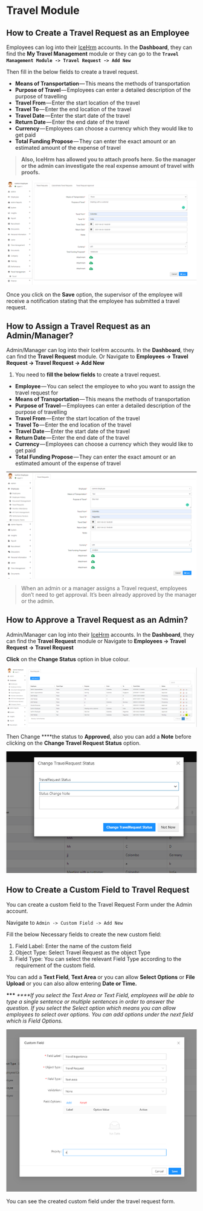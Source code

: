 # Travel Module

## How to Create a Travel Request as an Employee

Employees can log into their [IceHrm](https://icehrm.com/) accounts. In the **Dashboard**, they can find the **My Travel Management** module or they can go to the **`Travel Management Module -> Travel Request -> Add New`**

Then fill in the below fields to create a travel request.

* **Means of Transportation** — This means the methods of transportation
* **Purpose of Travel** — Employees can enter a detailed description of the purpose of travelling
* **Travel From** — Enter the start location of the travel
* **Travel To** — Enter the end location of the travel
* **Travel Date** — Enter the start date of the travel
* **Return Date** — Enter the end date of the travel
* **Currency** — Employees can choose a currency which they would like to get paid
* **Total Funding Propose** — They can enter the exact amount or an estimated amount of the expense of travel

> **Also, IceHrm has allowed you to attach proofs here. So the manager or the admin can investigate the real expense amount of travel with proofs.**

![](.gitbook/assets/a1.png)

Once you click on the **Save** option, the supervisor of the employee will receive a notification stating that the employee has submitted a travel request.

## How to Assign a Travel Request as an Admin/Manager?

Admin/Manager can log into their IceHrm accounts. In the **Dashboard**, they can find the **Travel Request** module. Or Navigate to **Employees -&gt; Travel Request -&gt; Travel Request -&gt; Add New**

1. You need to **fill the below fields** to create a travel request.

* **Employee** — You can select the employee to who you want to assign the travel request for
* **Means of Transportation** — This means the methods of transportation
* **Purpose of Travel** — Employees can enter a detailed description of the purpose of travelling
* **Travel From** — Enter the start location of the travel
* **Travel To** — Enter the end location of the travel
* **Travel Date** — Enter the start date of the travel
* **Return Date** — Enter the end date of the travel
* **Currency** — Employees can choose a currency which they would like to get paid
* **Total Funding Propose** — They can enter the exact amount or an estimated amount of the expense of travel

![](.gitbook/assets/a2.png)

> When an admin or a manager assigns a Travel request, employees don’t need to get approval. It’s been already approved by the manager or the admin.

## How to **A**pprove a Travel Request as an Admin?

Admin/Manager can log into their [IceHrm](https://icehrm.com/) accounts. In the **Dashboard**, they can find the **Travel Request** module or Navigate to **Employees -&gt; Travel Request -&gt; Travel Request**

**Click** on the **Change Status** option in blue colour.

![](.gitbook/assets/a3.png)

Then Change ****the status to **Approved**, also you can add a **Note** before clicking on the **Change Travel Request Status** option.  


![](.gitbook/assets/a4.png)

## How to Create a Custom Field to Travel Request

You can create a custom field to the Travel Request Form under the Admin account.

Navigate to `Admin -> Custom Field -> Add New`

Fill the below Necessary fields to create the new custom field:

1. Field Label: Enter the name of the custom field
2. Object Type: Select Travel Request as the object Type
3. Field Type: You can select the relevant Field Type according to the requirement of the custom field.

You can add a **Text Field**, **Text Area** or you can allow **Select Options** or **File Upload** or you can also allow entering **Date or Time.**

**\*\*\*** _****If you select the Text Area or Text Field, employees will be able to type a single sentence or multiple sentences in order to answer the question. If you select the Select option which means you can allow employees to select over options. You can add options under the next field which is Field Options._

![](.gitbook/assets/a5.png)

You can see the created custom field under the travel request form. 

